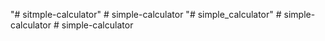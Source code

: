"# sitmple-calculator" 
#   s i m p l e - c a l c u l a t o r 
 
 "# simple_calculator" 
#   s i m p l e - c a l c u l a t o r  
 #   s i m p l e - c a l c u l a t o r  
 